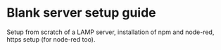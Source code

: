 # Blank server setup guide
Setup from scratch of a LAMP server, installation of npm and node-red, https setup (for node-red too).
